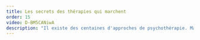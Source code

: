 ```yaml
---
title: Les secrets des thérapies qui marchent
order: 15
video: D-BM5CANiwA
description: "Il existe des centaines d'approches de psychothérapie. Malgré cette grande diversité est-ce qu'elles n'ont pas des points communs qui pourraient prédire leur succès ? Catherine nous fait part de ses recherches en s'appuyant sur les dernières recherches sur le sujet."
---
```

